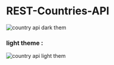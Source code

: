 # REST-Countries-API
![country api dark them](https://github.com/Ayoub-EDAHLOULI/REST-Countries-API/assets/79193310/0d46ec44-4144-4d21-ba14-7f4ebb6be576)

### light theme :
![country api light them](https://github.com/Ayoub-EDAHLOULI/REST-Countries-API/assets/79193310/8888b47e-9936-4f4f-804b-aab4414e75a7)
